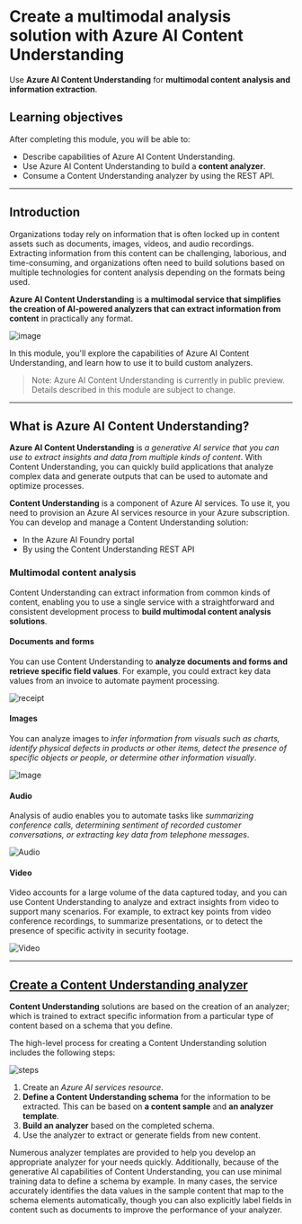 # Create a multimodal analysis solution with Azure AI Content Understanding

Use **Azure AI Content Understanding** for **multimodal content analysis and information extraction**.

## Learning objectives
After completing this module, you will be able to:

- Describe capabilities of Azure AI Content Understanding.
- Use Azure AI Content Understanding to build a **content analyzer**.
- Consume a Content Understanding analyzer by using the REST API.

---

## Introduction

Organizations today rely on information that is often locked up in content assets such as documents, images, videos, and audio recordings. Extracting information from this content can be challenging, laborious, and time-consuming, and organizations often need to build solutions based on multiple technologies for content analysis depending on the formats being used.

**Azure AI Content Understanding** is **a multimodal service that simplifies the creation of AI-powered analyzers that can extract information from content** in practically any format.

![image](https://learn.microsoft.com/en-us/training/wwl-data-ai/analyze-content-ai/media/content-understanding.png)

In this module, you'll explore the capabilities of Azure AI Content Understanding, and learn how to use it to build custom analyzers.

> Note: Azure AI Content Understanding is currently in public preview. Details described in this module are subject to change.

---

## What is Azure AI Content Understanding?

**Azure AI Content Understanding** is *a generative AI service that you can use to extract insights and data from multiple kinds of content*. With Content Understanding, you can quickly build applications that analyze complex data and generate outputs that can be used to automate and optimize processes.

**Content Understanding** is a component of Azure AI services. To use it, you need to provision an Azure AI services resource in your Azure subscription. You can develop and manage a Content Understanding solution:

- In the Azure AI Foundry portal
- By using the Content Understanding REST API

### Multimodal content analysis

Content Understanding can extract information from common kinds of content, enabling you to use a single service with a straightforward and consistent development process to **build multimodal content analysis solutions**.

#### Documents and forms

You can use Content Understanding to **analyze documents and forms and retrieve specific field values**. For example, you could extract key data values from an invoice to automate payment processing.

![receipt](https://learn.microsoft.com/en-us/training/wwl-data-ai/analyze-content-ai/media/document-analysis.png)

#### Images

You can analyze images to *infer information from visuals such as charts, identify physical defects in products or other items, detect the presence of specific objects or people, or determine other information visually*.

![Image](https://learn.microsoft.com/en-us/training/wwl-data-ai/analyze-content-ai/media/image-analysis.png)

#### Audio

Analysis of audio enables you to automate tasks like *summarizing conference calls, determining sentiment of recorded customer conversations, or extracting key data from telephone messages*.

![Audio](https://learn.microsoft.com/en-us/training/wwl-data-ai/analyze-content-ai/media/audio-analysis.png)

#### Video

Video accounts for a large volume of the data captured today, and you can use Content Understanding to analyze and extract insights from video to support many scenarios. For example, to extract key points from video conference recordings, to summarize presentations, or to detect the presence of specific activity in security footage.

![Video](https://learn.microsoft.com/en-us/training/wwl-data-ai/analyze-content-ai/media/video-analysis.png)

---

## [Create a Content Understanding analyzer](https://learn.microsoft.com/en-us/training/modules/analyze-content-ai/03-create-analyzer)

**Content Understanding** solutions are based on the creation of an analyzer; which is trained to extract specific information from a particular type of content based on a schema that you define.

The high-level process for creating a Content Understanding solution includes the following steps:

![steps](https://learn.microsoft.com/en-us/training/wwl-data-ai/analyze-content-ai/media/analyzer.png)

1. Create an *Azure AI services resource*.
2. **Define a Content Understanding schema** for the information to be extracted. This can be based on **a content sample** and **an analyzer template**.
3. **Build an analyzer** based on the completed schema.
4. Use the analyzer to extract or generate fields from new content.

Numerous analyzer templates are provided to help you develop an appropriate analyzer for your needs quickly. Additionally, because of the generative AI capabilities of Content Understanding, you can use minimal training data to define a schema by example. In many cases, the service accurately identifies the data values in the sample content that map to the schema elements automatically, though you can also explicitly label fields in content such as documents to improve the performance of your analyzer.

